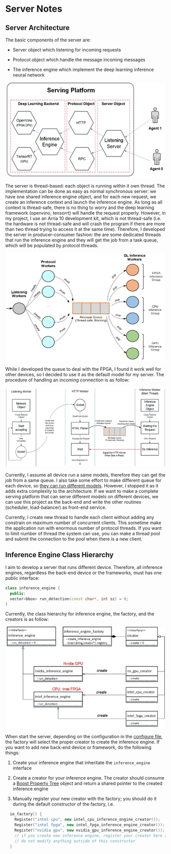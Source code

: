 # Server Notes

## Server Architecture

The basic components of the server are:

- Server object which listening for incoming requests

- Protocol object which handle the message incoming messages

- The inference engine which implement the deep learning inference neural network

<p align="center">
  <img width="500" height="300" src="../imgs/inference_server.jpg">
</p>

The server is thread-based: each object is running within it own thread. The implementation can be done as easy as normal synchronous server: we have one shared inference engine object, and for each new request, we create an inference context and launch the inference engine. As long as all context is thread-safe, there is no thing to worry and the deep learning framework (openvino, tensorrt) will handle the request properly. However, in my project, I use an Arria 10 development kit, which is not thread-safe (i.e. the hardware is not thread-safe and will crash the program if there are more than two thread trying to access it at the same time). Therefore, I developed the server in producer-consumer fashion: the are some dedicated threads that run the inference engine and they will get the job from a task queue, which will be populated by protocol threads.

<p align="center">
  <img width="500" height="340" src="../imgs/server.jpg">
</p>


While I developed the queue to deal with the FPGA, I found it work well for other devices, so I decided to use it as the default model for my server. The procedure of handling an incoming connection is as follow:

<p align="center">
  <img width="500" height="250" src="../imgs/server_impl.jpg">
</p>

Currently, I assume all device run a same models, therefore they can get the job from a same queue. I also take some effort to make different queue for each device, so [they can run different models](/server/_experimental/st_server_reactor.cpp). However, I stopped it as it adds extra complexity to the architecture. If we want to make a complete serving platform that can serve different models on different devices, we can use this project as the back-end and write the other routines (scheduler, load-balancer) as front-end service.

Currently, I create new thread to handle each client without adding any constrain on maximum number of concurrent clients. This sometime make the application run with enormous number of protocol threads. If you want to limit number of thread the system can use, you can make a thread pool and submit the connection to the pool when there is a new client.

## Inference Engine Class Hierarchy

I aim to develop a server that runs different device. Therefore, all inference engines, regardless the back-end device or the frameworks, must has one public interface:

```CPP
class inference_engine {
  public: 
  vector<bbox> run_detection(const char*, int sz) = 0;
}
```

Currently, the class hierarchy for inference engine, the factory, and the creators is as follow:


<p align="center">
  <img width="500" height="320" src="../imgs/inference_engine.jpg">
</p>

When start the server, depending on the configuration in the [configure file](../../server/config/README.md), the factory will select the proper creator to create the inference engine. If you want to add new back-end device or framework, do the following things:

1. Create your inference engine that inheritate the `inference_engine` interface

2. Create a creator for your inference engine. The creator should consume a [Boost Property Tree](https://www.boost.org/doc/libs/1_65_1/doc/html/property_tree.html) object and return a shared pointer to the created inference engine

3. Manually register your new creator with the factory; you should do it during the default constructor of the factory, i.e.

```CPP
  ie_factory() {
    Register("intel cpu", new intel_cpu_inference_engine_creator());
    Register("intel fpga", new intel_fpga_inference_engine_creator());
    Register("nvidia gpu", new nvidia_gpu_inference_engine_creator());
    // if you create new inference engine, register your creator here and 
    // do not modify anything outside of this constructor
  }
```
